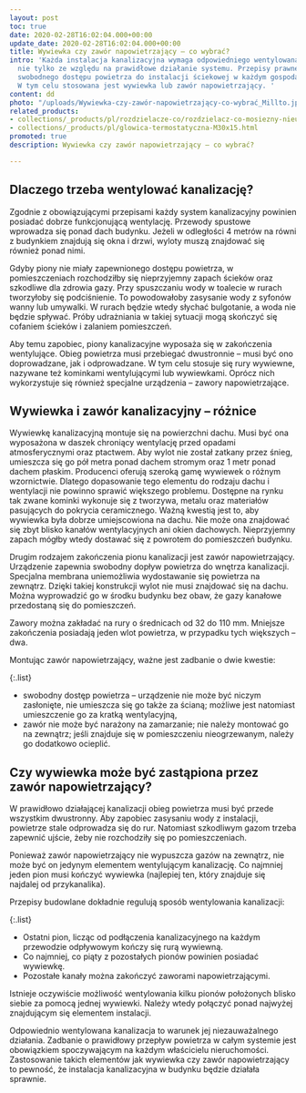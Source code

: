 ```yaml
---
layout: post
toc: true
date: 2020-02-28T16:02:04.000+00:00
update_date: 2020-02-28T16:02:04.000+00:00
title: Wywiewka czy zawór napowietrzający – co wybrać?
intro: 'Każda instalacja kanalizacyjna wymaga odpowiedniego wentylowana. Jest to konieczne
  nie tylko ze względu na prawidłowe działanie systemu. Przepisy prawne wymagają zapewnienia
  swobodnego dostępu powietrza do instalacji ściekowej w każdym gospodarstwie domowym.
  W tym celu stosowana jest wywiewka lub zawór napowietrzający. '
content: dd
photo: "/uploads/Wywiewka-czy-zawór-napowietrzający-co-wybrać_Millto.jpg"
related_products:
- collections/_products/pl/rozdzielacze-co/rozdzielacz-co-mosiezny-nieuzbrojony.html
- collections/_products/pl/glowica-termostatyczna-M30x15.html
promoted: true
description: Wywiewka czy zawór napowietrzający – co wybrać?

---
```

## Dlaczego trzeba wentylować kanalizację?

Zgodnie z obowiązującymi przepisami każdy system kanalizacyjny powinien posiadać dobrze funkcjonującą wentylację. Przewody spustowe wprowadza się ponad dach budynku. Jeżeli w odległości 4 metrów na równi z budynkiem znajdują się okna i drzwi, wyloty muszą znajdować się również ponad nimi.

Gdyby piony nie miały zapewnionego dostępu powietrza, w pomieszczeniach rozchodziłby się nieprzyjemny zapach ścieków oraz szkodliwe dla zdrowia gazy. Przy spuszczaniu wody w toalecie w rurach tworzyłoby się podciśnienie. To powodowałoby zasysanie wody z syfonów wanny lub umywalki. W rurach będzie wtedy słychać bulgotanie, a woda nie będzie spływać. Próby udrażniania w takiej sytuacji mogą skończyć się cofaniem ścieków i zalaniem pomieszczeń.

Aby temu zapobiec, piony kanalizacyjne wyposaża się w zakończenia wentylujące. Obieg powietrza musi przebiegać dwustronnie – musi być ono doprowadzane, jak i odprowadzane. W tym celu stosuje się rury wywiewne, nazywane też kominkami wentylującymi lub wywiewkami. Oprócz nich wykorzystuje się również specjalne urządzenia – zawory napowietrzające.

## Wywiewka i zawór kanalizacyjny – różnice

Wywiewkę kanalizacyjną montuje się na powierzchni dachu. Musi być ona wyposażona w daszek chroniący wentylację przed opadami atmosferycznymi oraz ptactwem. Aby wylot nie został zatkany przez śnieg, umieszcza się go pół metra ponad dachem stromym oraz 1 metr ponad dachem płaskim. Producenci oferują szeroką gamę wywiewek o różnym wzornictwie. Dlatego dopasowanie tego elementu do rodzaju dachu i wentylacji nie powinno sprawić większego problemu. Dostępne na rynku tak zwane kominki wykonuje się z tworzywa, metalu oraz materiałów pasujących do pokrycia ceramicznego. Ważną kwestią jest to, aby wywiewka była dobrze umiejscowiona na dachu. Nie może ona znajdować się zbyt blisko kanałów wentylacyjnych ani okien dachowych. Nieprzyjemny zapach mógłby wtedy dostawać się z powrotem do pomieszczeń budynku.

Drugim rodzajem zakończenia pionu kanalizacji jest zawór napowietrzający. Urządzenie zapewnia swobodny dopływ powietrza do wnętrza kanalizacji. Specjalna membrana uniemożliwia wydostawanie się powietrza na zewnątrz. Dzięki takiej konstrukcji wylot nie musi znajdować się na dachu. Można wyprowadzić go w środku budynku bez obaw, że gazy kanałowe przedostaną się do pomieszczeń.

Zawory można zakładać na rury o średnicach od 32 do 110 mm. Mniejsze zakończenia posiadają jeden wlot powietrza, w przypadku tych większych – dwa.

Montując zawór napowietrzający, ważne jest zadbanie o dwie kwestie:

{:.list}
* swobodny dostęp powietrza – urządzenie nie może być niczym zasłonięte, nie umieszcza się go także za ścianą; możliwe jest natomiast umieszczenie go za kratką wentylacyjną,
* zawór nie może być narażony na zamarzanie; nie należy montować go na zewnątrz; jeśli znajduje się w pomieszczeniu nieogrzewanym, należy go dodatkowo ocieplić.

## Czy wywiewka może być zastąpiona przez zawór napowietrzający?

W prawidłowo działającej kanalizacji obieg powietrza musi być przede wszystkim dwustronny. Aby zapobiec zasysaniu wody z instalacji, powietrze stale odprowadza się do rur. Natomiast szkodliwym gazom trzeba zapewnić ujście, żeby nie rozchodziły się po pomieszczeniach.

Ponieważ zawór napowietrzający nie wypuszcza gazów na zewnątrz, nie może być on jedynym elementem wentylującym kanalizację. Co najmniej jeden pion musi kończyć wywiewka (najlepiej ten, który znajduje się najdalej od przykanalika).

Przepisy budowlane dokładnie regulują sposób wentylowania kanalizacji:

{:.list}
* Ostatni pion, licząc od podłączenia kanalizacyjnego na każdym przewodzie odpływowym kończy się rurą wywiewną.
* Co najmniej, co piąty z pozostałych pionów powinien posiadać wywiewkę.
* Pozostałe kanały można zakończyć zaworami napowietrzającymi.

Istnieje oczywiście możliwość wentylowania kilku pionów położonych blisko siebie za pomocą jednej wywiewki. Należy wtedy połączyć ponad najwyżej znajdującym się elementem instalacji.

Odpowiednio wentylowana kanalizacja to warunek jej niezauważalnego działania. Zadbanie o prawidłowy przepływ powietrza w całym systemie jest obowiązkiem spoczywającym na każdym właścicielu nieruchomości. Zastosowanie takich elementów jak wywiewka czy zawór napowietrzający to pewność, że instalacja kanalizacyjna w budynku będzie działała sprawnie.